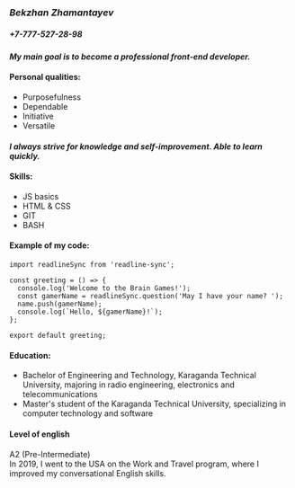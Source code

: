 ### _**Bekzhan Zhamantayev**_  
##### _+7-777-527-28-98_  
#### _Мy **main goal** is to become a **professional front-end developer**._  
#### Personal qualities:
  * Purposefulness
  * Dependable
  * Initiative
  * Versatile
#### _I always strive for knowledge and self-improvement. Able to learn quickly._  
#### Skills:
  * JS basics
  * HTML & CSS
  * GIT
  * BASH
  #### Example of my code:
```
import readlineSync from 'readline-sync';

const greeting = () => {
  console.log('Welcome to the Brain Games!');
  const gamerName = readlineSync.question('May I have your name? ');
  name.push(gamerName);
  console.log(`Hello, ${gamerName}!`);
};

export default greeting;
```
#### Education:  
 * Bachelor of Engineering and Technology, Karaganda Technical University, majoring in radio engineering, electronics and telecommunications
 * Master's student of the Karaganda Technical University, specializing in computer technology and software
#### Level of english  
A2 (Pre-Intermediate)  
In 2019, I went to the USA on the Work and Travel program, where I improved my conversational English skills.